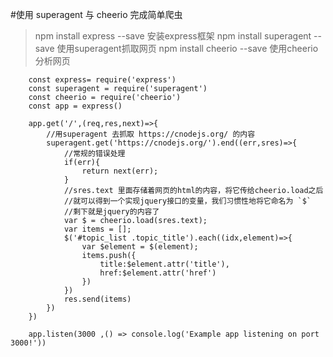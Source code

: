 #使用 superagent 与 cheerio 完成简单爬虫

>npm install express --save 安装express框架
>npm install superagent --save 使用superagent抓取网页
>npm install cheerio --save   使用cheerio分析网页

```shell
    const express= require('express')
    const superagent = require('superagent')
    const cheerio = require('cheerio')
    const app = express()

    app.get('/',(req,res,next)=>{
        //用superagent 去抓取 https://cnodejs.org/ 的内容
        superagent.get('https://cnodejs.org/').end((err,sres)=>{
            //常规的错误处理
            if(err){
                return next(err);
            }
            //sres.text 里面存储着网页的html的内容，将它传给cheerio.load之后
            //就可以得到一个实现jquery接口的变量，我们习惯性地将它命名为 `$`
            //剩下就是jquery的内容了
            var $ = cheerio.load(sres.text);
            var items = [];
            $('#topic_list .topic_title').each((idx,element)=>{
                var $element = $(element);
                items.push({
                    title:$element.attr('title'),
                    href:$element.attr('href')
                })
            })
            res.send(items)
        })
    })

    app.listen(3000 ,() => console.log('Example app listening on port 3000!'))
```

 